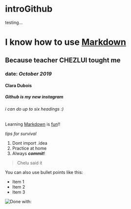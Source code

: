# introGithub
testing...



# I know how to use [Markdown](https://www.markdownguide.org/)
## Because teacher CHEZLUI tought me 
### date: _October 2019_
#### Clara Dubois
##### Github is my new instagram
###### i can do up to six headings :)

Learning [Markdown](https://www.markdownguide.org/) is [fun](https://cdnimgen.royanews.tv/imageserv/Size728Q40/news/20180326/13861.JPG)!! 

_tips for survival_
1. Dont import .idea
2. Practice at home
3. Always **_commit_**!
> Chelu said it

You can also use bullet points like this:
* Item 1
 * Item 2
  * Item 3
   
![Done with:](https://cdn0.tnwcdn.com/wp-content/blogs.dir/1/files/2016/11/github-image-796x418.png)
